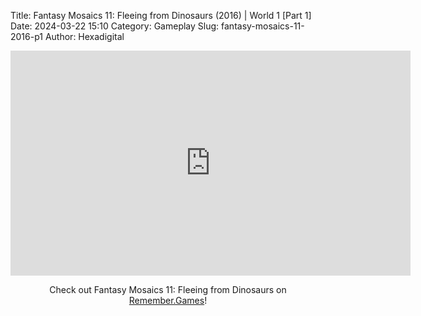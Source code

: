 Title: Fantasy Mosaics 11: Fleeing from Dinosaurs (2016) | World 1 [Part 1]
Date: 2024-03-22 15:10
Category: Gameplay
Slug: fantasy-mosaics-11-2016-p1
Author: Hexadigital

<center><iframe src="https://www.youtube.com/embed/yd3FMCvXyKU?feature=oembed" allow="accelerometer; autoplay; encrypted-media; gyroscope; picture-in-picture" width="640" height="360" frameborder="0"></iframe>

Check out Fantasy Mosaics 11: Fleeing from Dinosaurs on [Remember.Games](https://remember.games/game/8363/fantasy-mosaics-11-fleeing-from-dinosaurs/)!</center>